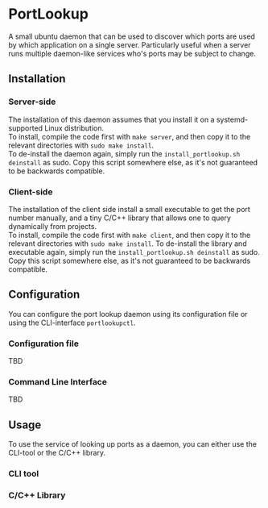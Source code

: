 # PortLookup
A small ubuntu daemon that can be used to discover which ports are used by which application on a single server. Particularly useful when a server runs multiple daemon-like services who's ports may be subject to change.

## Installation
### Server-side
The installation of this daemon assumes that you install it on a systemd-supported Linux distribution.  
To install, compile the code first with ```make server```, and then copy it to the relevant directories with ```sudo make install```.  
To de-install the daemon again, simply run the ```install_portlookup.sh deinstall``` as sudo. Copy this script somewhere else, as it's not guaranteed to be backwards compatible.

### Client-side
The installation of the client side install a small executable to get the port number manually, and a tiny C/C++ library that allows one to query dynamically from projects.  
To install, compile the code first with ```make client```, and then copy it to the relevant directories with ```sudo make install```.
To de-install the library and executable again, simply run the ```install_portlookup.sh deinstall``` as sudo. Copy this script somewhere else, as it's not guaranteed to be backwards compatible.

## Configuration
You can configure the port lookup daemon using its configuration file or using the CLI-interface ```portlookupctl```.

### Configuration file
TBD

### Command Line Interface
TBD

## Usage
To use the service of looking up ports as a daemon, you can either use the CLI-tool or the C/C++ library.

### CLI tool


### C/C++ Library

